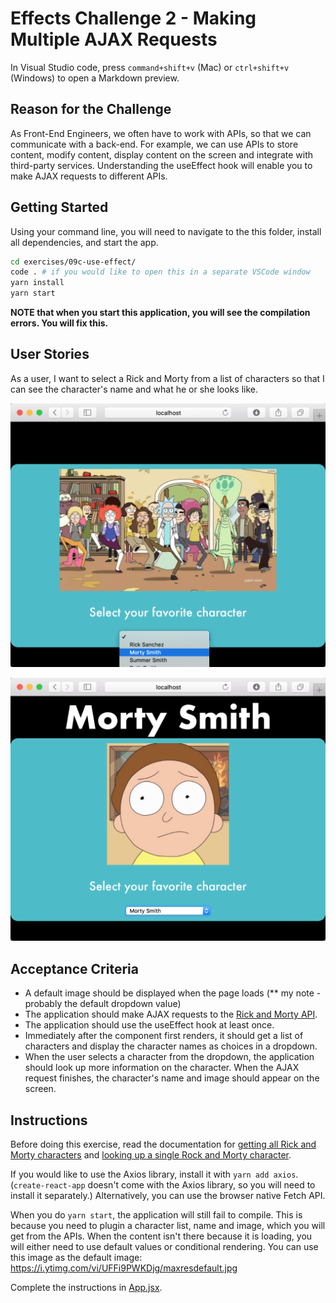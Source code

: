# Effects Challenge 2 - Making Multiple AJAX Requests

In Visual Studio code, press `command+shift+v` (Mac) or `ctrl+shift+v` (Windows) to open a Markdown preview.

## Reason for the Challenge

As Front-End Engineers, we often have to work with APIs, so that we can communicate with a back-end. For example, we can use APIs to store content, modify content, display content on the screen and integrate with third-party services. Understanding the useEffect hook will enable you to make AJAX requests to different APIs.

## Getting Started

Using your command line, you will need to navigate to the this folder, install all dependencies, and start the app.

```bash
cd exercises/09c-use-effect/
code . # if you would like to open this in a separate VSCode window
yarn install
yarn start
```

**NOTE that when you start this application, you will see the compilation errors. You will fix this.**

## User Stories

As a user, I want to select a Rick and Morty from a list of characters so that I can see the character's name and what he or she looks like.

![User selecting a Rick and Morty character](rick-morty1.png)

![What should happen after a user selects a character](rick-morty2.png)

## Acceptance Criteria
- A default image should be displayed when the page loads (** my note - probably the default dropdown value)
- The application should make AJAX requests to the [Rick and Morty API](https://rickandmortyapi.com/).
- The application should use the useEffect hook at least once.
- Immediately after the component first renders, it should get a list of characters and display the character names as choices in a dropdown.
- When the user selects a character from the dropdown, the application should look up more information on the character. When the AJAX request finishes, the character's name and image should appear on the screen.

## Instructions

Before doing this exercise, read the documentation for [getting all Rick and Morty characters](https://rickandmortyapi.com/documentation/#get-all-characters) and [looking up a single Rock and Morty character](https://rickandmortyapi.com/documentation/#get-a-single-character).

If you would like to use the Axios library, install it with `yarn add axios`. (`create-react-app` doesn't come with the Axios library, so you will need to install it separately.) Alternatively, you can use the browser native Fetch API.

When you do `yarn start`, the application will still fail to compile. This is because you need to plugin a character list, name and image, which you will get from the APIs. When the content isn't there because it is loading, you will either need to use default values or conditional rendering. You can use this image as the default image:
https://i.ytimg.com/vi/UFFi9PWKDjg/maxresdefault.jpg

Complete the instructions in [App.jsx](src/App.jsx).
